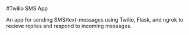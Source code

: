#Twilio SMS App

An app for sending SMS/text-messages using Twilio, Flask, and ngrok to recieve replies and respond to incoming messages.
